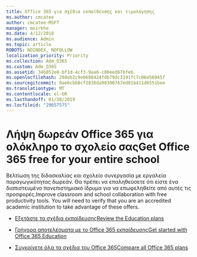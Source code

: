 ```yaml
---
title: Office 365 για σχέδια εκπαίδευσης και τιμολόγησης
ms.author: cmcatee
author: cmcatee-MSFT
manager: mnirkhe
ms.date: 4/12/2018
ms.audience: Admin
ms.topic: article
ROBOTS: NOINDEX, NOFOLLOW
localization_priority: Priority
ms.collection: Adm_O365
ms.custom: Adm_O365
ms.assetid: 34b852e0-bf1d-4cf3-9aa6-c80eed67bfeb
ms.openlocfilehash: 294eb2c9e0688424fdb79dc3191fc7c06e56945f
ms.sourcegitcommit: 0ae6cbb8cf2836da98300767ed81b411d6551bee
ms.translationtype: MT
ms.contentlocale: el-GR
ms.lasthandoff: 01/30/2019
ms.locfileid: "29657575"
---
```

# <a name="get-office-365-free-for-your-entire-school"></a><span data-ttu-id="f4ec3-102">Λήψη δωρεάν Office 365 για ολόκληρο το σχολείο σας</span><span class="sxs-lookup"><span data-stu-id="f4ec3-102">Get Office 365 free for your entire school</span></span>

<span data-ttu-id="f4ec3-p101">Βελτίωση της διδασκαλίας και σχολείο συνεργασία με εργαλεία παραγωγικότητας δωρεάν. Θα πρέπει να επαληθεύσετε ότι είστε ένα διαπιστευμένο πανεπιστημιακό ίδρυμα για να επωφεληθείτε από αυτές τις προσφορές.</span><span class="sxs-lookup"><span data-stu-id="f4ec3-p101">Improve classroom and school collaboration with free productivity tools. You will need to verify that you are an accredited academic institution to take advantage of these offers.</span></span>
  
- [<span data-ttu-id="f4ec3-105">Εξετάστε τα σχέδια εκπαίδευσης</span><span class="sxs-lookup"><span data-stu-id="f4ec3-105">Review the Education plans</span></span>](https://products.office.com/academic/compare-office-365-education-plans)
    
- [<span data-ttu-id="f4ec3-106">Γρήγορα αποτελέσματα με το Office 365 εκπαίδευσης</span><span class="sxs-lookup"><span data-stu-id="f4ec3-106">Get started with Office 365 Education</span></span>](https://support.office.com/article/ab02abe5-a1ee-458c-b749-5b44416ccf1)
    
- [<span data-ttu-id="f4ec3-107">Συγκρίνετε όλα τα σχέδια του Office 365</span><span class="sxs-lookup"><span data-stu-id="f4ec3-107">Compare all Office 365 plans</span></span>](https://products.office.com/business/compare-more-office-365-for-business-plans)
    


